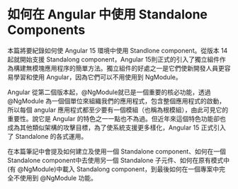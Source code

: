 # 如何在 Angular 中使用 Standalone Components

本篇將要紀錄如何使 Angular 15 環境中使用 Standlone component。從版本 14 起就開始支援 Standalong component，Angular 15則正式的引入了獨立組件作為構建無模塊應用程序的簡單方法。獨立組件的好處之一是它們使新開發人員更容易學習和使用 Angular，因為它們可以不用使用到 NgModule。

Angular 從第二個版本起，@NgModule就已是一個重要的核必功能，透過 @NgModule 為一個個單位來組織我們的應用程式，包含整個應用程式的啟動，所以每個 angular 應用程式都至少要有一個模組（也稱為根模組），由此可見它的重要性。說它是 Angular 的特色之一一點也不為過。但近年來這個特色功能卻也成為其他類似架構的攻擊目標，為了使系統支援更多樣化，Angular 15 正式引入了 Standalone 的各式運用。

在本篇筆記中會提及如何建立及使用一個 Standalone component、如何在一個 Standalone component中去使用另一個 Standalone 子元件、如何在原有模式中(有 @NgModule)中載入 Standalong component，到最後如何在一個專案中完全不使用到 @NgModule 功能。